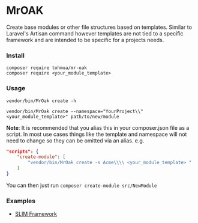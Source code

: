 # MrOAK
Create base modules or other file structures based on templates. Similar to Laravel's Artisan command however templates are not tied to a specific framework and are intended to be specific for a projects needs.

### Install
```
composer require tohmua/mr-oak
composer require <your_module_template>
```

### Usage
```
vendor/bin/MrOak create -h
```

```
vendor/bin/MrOak create --namespace="YourProject\\" <your_module_template>" path/to/new/module
```

**Note**: It is recommended that you alias this in your composer.json file as a script. In most use cases things like the template and namespace will not need to change so they can be omitted via an alias. e.g.

```JSON
"scripts": {
    "create-module": [
        "vendor/bin/MrOak create -s Acme\\\\ <your_module_template> "
    ]
}
```

You can then just run `composer create-module src/NewModule`

### Examples
- [SLIM Framework](https://github.com/tohmua/MrOak-SLIM)

